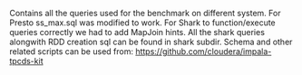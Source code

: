 Contains all the queries used for the benchmark on different system.
For Presto ss_max.sql was modified to work.
For Shark to function/execute queries correctly we had to add MapJoin hints.
All the shark queries alongwith RDD creation sql can be found in shark
subdir.
Schema and other related scripts can be used from:
https://github.com/cloudera/impala-tpcds-kit
